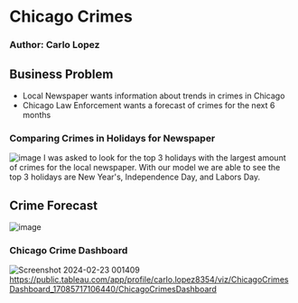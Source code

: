 # Chicago Crimes 
### Author: Carlo Lopez

## Business Problem
- Local Newspaper wants information about trends in crimes in Chicago
- Chicago Law Enforcement wants a forecast of crimes for the next 6 months

### Comparing Crimes in Holidays for Newspaper
![image](https://github.com/carlolopez03/Project-3/assets/139676444/28e62b76-6087-4229-a514-e2117d391a51)
I was asked to look for the top 3 holidays with the largest amount of crimes for the local newspaper. With our model we are able to see the top 3 holidays are New Year's, Independence Day, and Labors Day.

## Crime Forecast
![image](https://github.com/carlolopez03/Project-3/assets/139676444/308722b3-10ad-466a-b045-c45ec9451ad8)

### Chicago Crime Dashboard
![Screenshot 2024-02-23 001409](https://github.com/carlolopez03/Project-3/assets/139676444/74456303-33ba-4334-b4e3-cc0f6ceb040e)
https://public.tableau.com/app/profile/carlo.lopez8354/viz/ChicagoCrimesDashboard_17085717106440/ChicagoCrimesDashboard
